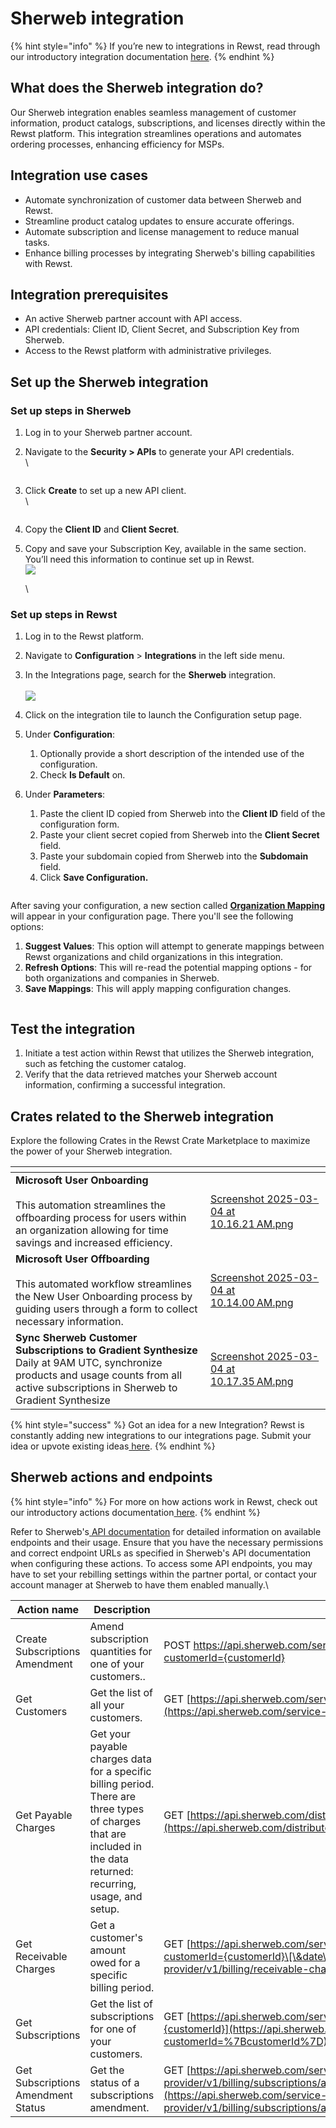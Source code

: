 # Sherweb integration

{% hint style="info" %}
If you’re new to integrations in Rewst, read through our introductory integration documentation [here](https://docs.rewst.help/documentation/integrations).
{% endhint %}

## What does the Sherweb integration do? <a href="#what-does-the-superops-integration-do" id="what-does-the-superops-integration-do"></a>

Our Sherweb integration enables seamless management of customer information, product catalogs, subscriptions, and licenses directly within the Rewst platform. This integration streamlines operations and automates ordering processes, enhancing efficiency for MSPs.

## Integration use cases <a href="#integration-use-cases" id="integration-use-cases"></a>

* Automate synchronization of customer data between Sherweb and Rewst.
* Streamline product catalog updates to ensure accurate offerings.
* Automate subscription and license management to reduce manual tasks.
* Enhance billing processes by integrating Sherweb's billing capabilities with Rewst.

## **Integration prerequisites**

* An active Sherweb partner account with API access.
* API credentials: Client ID, Client Secret, and Subscription Key from Sherweb.
* Access to the Rewst platform with administrative privileges.

## Set up the Sherweb integration <a href="#set-up-the-superops-integration" id="set-up-the-superops-integration"></a>

### Set up steps in Sherweb <a href="#set-up-steps-in-superops" id="set-up-steps-in-superops"></a>

1. Log in to your Sherweb partner account.
2.  Navigate to the **Security > APIs** to generate your API credentials.\
    \


    <figure><img src="../../../../../.gitbook/assets/image (17) (1).png" alt=""><figcaption></figcaption></figure>
3.  Click **Create** to set up a new API client.\
    \


    <figure><img src="../../../../../.gitbook/assets/image (18) (1).png" alt=""><figcaption></figcaption></figure>
4. Copy the **Client ID** and **Client Secret**.
5.  Copy and save your Subscription Key, available in the same section. You’ll need this information to continue set up in Rewst.\
    ![](<../../../../../.gitbook/assets/image (19) (1).png>)

    \


### Set up steps in Rewst

1. Log in to the Rewst platform.
2. Navigate to **Configuration** > **Integrations** in the left side menu.
3. In the Integrations page, search for the **Sherweb** integration.\
   \
   ![](<../../../../../.gitbook/assets/Screenshot 2025-03-04 at 9.29.59 AM (1).png>)
4. Click on the integration tile to launch the Configuration setup page.
5. Under **Configuration**:
   1. Optionally provide a short description of the intended use of the configuration.
   2. Check **Is Default** on.
6.  Under **Parameters**:

    1. Paste the client ID copied from Sherweb into the **Client ID** field of the configuration form.
    2. Paste your client secret copied from Sherweb into the **Client Secret** field.
    3. Paste your subdomain copied from Sherweb into the **Subdomain** field.
    4. Click **Save Configuration.**



    <figure><img src="../../../../../.gitbook/assets/Screenshot 2025-03-04 at 9.32.45 AM.png" alt=""><figcaption></figcaption></figure>

After saving your configuration, a new section called [**Organization Mapping**](https://docs.rewst.help/documentation/integrations/general/organization-mapping) will appear in your configuration page. There you'll see the following options:

1. **Suggest Values**: This option will attempt to generate mappings between Rewst organizations and child organizations in this integration.
2. **Refresh Options**: This will re-read the potential mapping options - for both organizations and companies in Sherweb.
3. **Save Mappings**: This will apply mapping configuration changes.

<figure><img src="../../../../../.gitbook/assets/Screenshot 2025-03-04 at 1.54.35 PM.png" alt=""><figcaption></figcaption></figure>

## Test the integration

1. Initiate a test action within Rewst that utilizes the Sherweb integration, such as fetching the customer catalog.
2. Verify that the data retrieved matches your Sherweb account information, confirming a successful integration.

## Crates related to the Sherweb integration

Explore the following Crates in the Rewst Crate Marketplace to maximize the power of your Sherweb integration.

<table data-view="cards"><thead><tr><th></th><th data-hidden data-card-cover data-type="files"></th></tr></thead><tbody><tr><td><strong>Microsoft User Onboarding</strong><br><br>This automation streamlines the offboarding process for users within an organization allowing for time savings and increased efficiency.</td><td><a href="../../../../../.gitbook/assets/Screenshot 2025-03-04 at 10.16.21 AM.png">Screenshot 2025-03-04 at 10.16.21 AM.png</a></td></tr><tr><td><strong>Microsoft User Offboarding</strong><br><br>This automated workflow streamlines the New User Onboarding process by guiding users through a form to collect necessary information.</td><td><a href="../../../../../.gitbook/assets/Screenshot 2025-03-04 at 10.14.00 AM.png">Screenshot 2025-03-04 at 10.14.00 AM.png</a></td></tr><tr><td><strong>Sync Sherweb Customer Subscriptions to Gradient Synthesize</strong><br>Daily at 9AM UTC, synchronize products and usage counts from all active subscriptions in Sherweb to Gradient Synthesize</td><td><a href="../../../../../.gitbook/assets/Screenshot 2025-03-04 at 10.17.35 AM.png">Screenshot 2025-03-04 at 10.17.35 AM.png</a></td></tr></tbody></table>

{% hint style="success" %}
Got an idea for a new Integration? Rewst is constantly adding new integrations to our integrations page. Submit your idea or upvote existing ideas[ here](https://rewst.canny.io/integrations).
{% endhint %}

## Sherweb actions and endpoints

{% hint style="info" %}
For more on how actions work in Rewst, check out our introductory actions documentation[ here](https://docs.rewst.help/documentation/workflows/actions-in-rewst).
{% endhint %}

Refer to Sherweb's[ API documentation](https://developers.sherweb.com/) for detailed information on available endpoints and their usage. Ensure that you have the necessary permissions and correct endpoint URLs as specified in Sherweb's API documentation when configuring these actions. To access some API endpoints, you may have to set your rebilling settings within the partner portal, or contact your account manager at Sherweb to have them enabled manually.\


| Action name                        | Description                                                                                                                                                        | Endpoint                                                                                                                                                                                                                                 |
| ---------------------------------- | ------------------------------------------------------------------------------------------------------------------------------------------------------------------ | ---------------------------------------------------------------------------------------------------------------------------------------------------------------------------------------------------------------------------------------- |
| Create Subscriptions Amendment     | Amend subscription quantities for one of your customers..                                                                                                          | POST https://api.sherweb.com/service-provider/v1/billing/subscriptions/amendments?customerId={customerId}                                                                                                                                |
| Get Customers                      | Get the list of all your customers.                                                                                                                                | GET [https://api.sherweb.com/service-provider/v1/customers](https://api.sherweb.com/service-provider/v1/customers)                                                                                                                       |
| Get Payable Charges                | Get your payable charges data for a specific billing period. There are three types of charges that are included in the data returned: recurring, usage, and setup. | GET [https://api.sherweb.com/distributor/v1/billing/payable-charges\[?date\]](https://api.sherweb.com/distributor/v1/billing/payable-charges\[?date%5D)                                                                                  |
| Get Receivable Charges             | Get a customer's amount owed for a specific billing period.                                                                                                        | GET [https://api.sherweb.com/service-provider/v1/billing/receivable-charges?customerId={customerId}\[\&date\]](https://api.sherweb.com/service-provider/v1/billing/receivable-charges?customerId=%7BcustomerId%7D%5B\&date%5D)           |
| Get Subscriptions                  | Get the list of subscriptions for one of your customers.                                                                                                           | GET [https://api.sherweb.com/service-provider/v1/billing/subscriptions?customerId={customerId}](https://api.sherweb.com/service-provider/v1/billing/subscriptions?customerId=%7BcustomerId%7D)                                           |
| Get Subscriptions Amendment Status | Get the status of a subscriptions amendment.                                                                                                                       | GET [https://api.sherweb.com/service-provider/v1/billing/subscriptions/amendments/{subscriptionsAmendmentId}/status](https://api.sherweb.com/service-provider/v1/billing/subscriptions/amendments/%7BsubscriptionsAmendmentId%7D/status) |

